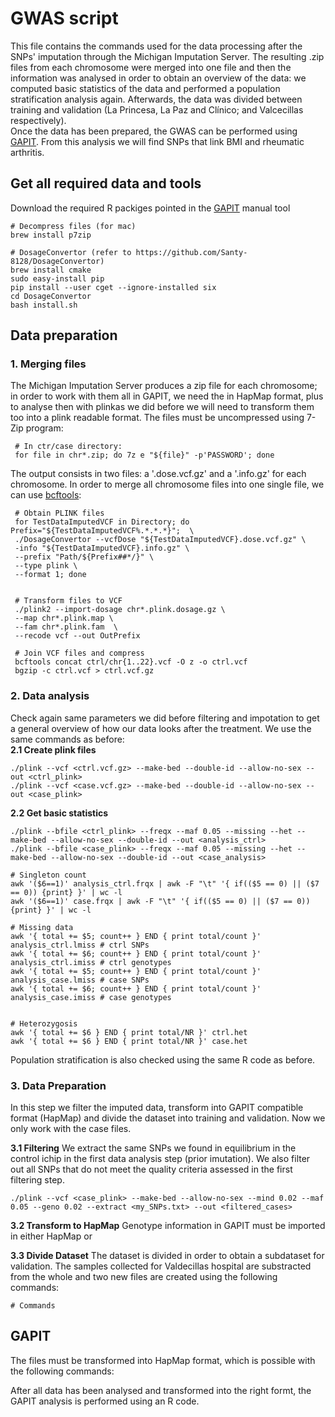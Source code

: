 # GWAS script

This file contains the commands used for the data processing after the SNPs' imputation through the Michigan Imputation Server. The resulting .zip files from each chromosome were merged into one file and then the information was analysed in order to obtain an overview of the data: we computed basic statistics of the data and performed a population stratification analysis again. Afterwards, the data was divided between training and validation (La Princesa, La Paz and Clínico; and Valcecillas respectively).  
Once the data has been prepared, the GWAS can be performed using [GAPIT](https://www.maizegenetics.net/gapit). From this analysis we will find SNPs that link BMI and rheumatic arthritis.

 ## Get all required data and tools  
 Download the required R packiges pointed in the [GAPIT](https://www.maizegenetics.net/gapit) manual tool
 
    # Decompress files (for mac)
    brew install p7zip
    
    # DosageConvertor (refer to https://github.com/Santy-8128/DosageConvertor)
    brew install cmake
    sudo easy-install pip
    pip install --user cget --ignore-installed six
    cd DosageConvertor
    bash install.sh
    
    
 ## Data preparation
 ### 1. Merging files
The Michigan Imputation Server produces a zip file for each chromosome; in order to work with them all in GAPIT, we need the in HapMap format, plus to analyse then with plinkas we did before we will need to transform them too into a plink readable format. The files must be uncompressed using 7-Zip program:
   
     # In ctr/case directory:
     for file in chr*.zip; do 7z e "${file}" -p'PASSWORD'; done

The output consists in two files: a '.dose.vcf.gz' and a '.info.gz' for each chromosome. In order to merge all chromosome files into one single file, we can use [bcftools](http://samtools.github.io/bcftools/bcftools.html):

     # Obtain PLINK files
     for TestDataImputedVCF in Directory; do Prefix="${TestDataImputedVCF%.*.*.*}";  \
     ./DosageConvertor --vcfDose "${TestDataImputedVCF}.dose.vcf.gz" \
     -info "${TestDataImputedVCF}.info.gz" \
     --prefix "Path/${Prefix##*/}" \
     --type plink \
     --format 1; done
                               
                          
     # Transform files to VCF
     ./plink2 --import-dosage chr*.plink.dosage.gz \
     --map chr*.plink.map \
     --fam chr*.plink.fam  \
     --recode vcf --out OutPrefix
     
     # Join VCF files and compress
     bcftools concat ctrl/chr{1..22}.vcf -O z -o ctrl.vcf       
     bgzip -c ctrl.vcf > ctrl.vcf.gz


### 2. Data analysis
Check again same parameters we did before filtering and impotation to get a general overview of how our data looks after the treatment. We use the same commands as before:  
**2.1 Create plink files**

    ./plink --vcf <ctrl.vcf.gz> --make-bed --double-id --allow-no-sex --out <ctrl_plink>
    ./plink --vcf <case.vcf.gz> --make-bed --double-id --allow-no-sex --out <case_plink>

**2.2 Get basic statistics**

    ./plink --bfile <ctrl_plink> --freqx --maf 0.05 --missing --het --make-bed --allow-no-sex --double-id --out <analysis_ctrl>
    ./plink --bfile <case_plink> --freqx --maf 0.05 --missing --het --make-bed --allow-no-sex --double-id --out <case_analysis>
    
    # Singleton count
    awk '($6==1)' analysis_ctrl.frqx | awk -F "\t" '{ if(($5 == 0) || ($7 == 0)) {print} }' | wc -l
    awk '($6==1)' case.frqx | awk -F "\t" '{ if(($5 == 0) || ($7 == 0)) {print} }' | wc -l
    
    # Missing data
    awk '{ total += $5; count++ } END { print total/count }' analysis_ctrl.lmiss # ctrl SNPs 
    awk '{ total += $6; count++ } END { print total/count }' analysis_ctrl.imiss # ctrl genotypes 
    awk '{ total += $5; count++ } END { print total/count }' analysis_case.lmiss # case SNPs 
    awk '{ total += $6; count++ } END { print total/count }' analysis_case.imiss # case genotypes 
   
    
    # Heterozygosis 
    awk '{ total += $6 } END { print total/NR }' ctrl.het
    awk '{ total += $6 } END { print total/NR }' case.het
    
Population stratification is also checked using the same R code as before.

### 3. Data Preparation
In this step we filter the imputed data, transform into GAPIT compatible format (HapMap) and divide the dataset into training and validation. Now we only work with the case files.

 **3.1 Filtering**
 We extract the same SNPs we found in equilibrium in the control ichip in the first data analysis step (prior imutation). We also filter out all SNPs that do not meet the quality criteria assessed in the first filtering step.

    ./plink --vcf <case_plink> --make-bed --allow-no-sex --mind 0.02 --maf 0.05 --geno 0.02 --extract <my_SNPs.txt> --out <filtered_cases>
    
    
 **3.2 Transform to HapMap**
 Genotype information in GAPIT must be imported in either HapMap or 

 **3.3 Divide Dataset**
 The dataset is divided in order to obtain a subdataset for validation. The samples collected for Valdecillas hospital are substracted from the whole and two new files are created using the following commands:

    # Commands 

## GAPIT 
The files must be transformed into HapMap format, which is possible with the following commands:

After all data has been analysed and transformed into the right formt, the GAPIT analysis is performed using an R code.
